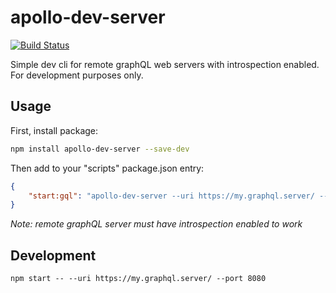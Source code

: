 # apollo-dev-server

[![Build Status](https://travis-ci.org/neenhouse/apollo-dev-server.svg?branch=master)](https://travis-ci.org/neenhouse/apollo-dev-server)

Simple dev cli for remote graphQL web servers with introspection enabled. For development purposes only.

## Usage

First, install package:

```bash
npm install apollo-dev-server --save-dev
```

Then add to your "scripts" package.json entry:

```json
{
    "start:gql": "apollo-dev-server --uri https://my.graphql.server/ --port 4000 --headers \"{authorization: 'Bearer Token'}\""
}
```

_Note: remote graphQL server must have introspection enabled to work_

## Development

```
npm start -- --uri https://my.graphql.server/ --port 8080
```
